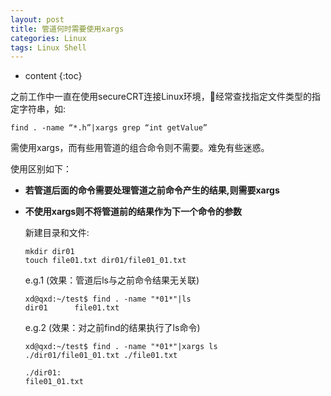 ```yaml
---
layout: post
title: 管道何时需要使用xargs
categories: Linux
tags: Linux Shell
---
```


* content
{:toc}

之前工作中一直在使用secureCRT连接Linux环境，经常查找指定文件类型的指定字符串，如:

  `find . -name “*.h”|xargs grep “int getValue”`

  需使用xargs，而有些用管道的组合命令则不需要。难免有些迷惑。

  使用区别如下：

* **若管道后面的命令需要处理管道之前命令产生的结果,则需要xargs**
* **不使用xargs则不将管道前的结果作为下一个命令的参数**



  新建目录和文件:

  ```
  mkdir dir01
  touch file01.txt dir01/file01_01.txt
  ```

  e.g.1 (效果：管道后ls与之前命令结果无关联)

  ```
  xd@qxd:~/test$ find . -name "*01*"|ls
  dir01      file01.txt
  ```

  e.g.2 (效果：对之前find的结果执行了ls命令)

  ```
  xd@qxd:~/test$ find . -name "*01*"|xargs ls
  ./dir01/file01_01.txt	./file01.txt

  ./dir01:
  file01_01.txt
  ```

